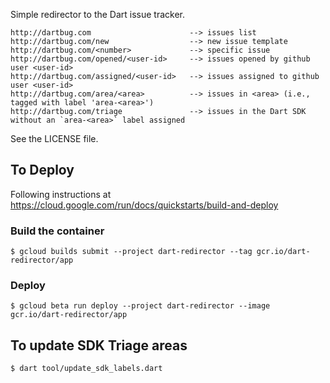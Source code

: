 Simple redirector to the Dart issue tracker.

    http://dartbug.com                      --> issues list
    http://dartbug.com/new                  --> new issue template
    http://dartbug.com/<number>             --> specific issue
    http://dartbug.com/opened/<user-id>     --> issues opened by github user <user-id>
    http://dartbug.com/assigned/<user-id>   --> issues assigned to github user <user-id>
    http://dartbug.com/area/<area>          --> issues in <area> (i.e., tagged with label 'area-<area>')
    http://dartbug.com/triage               --> issues in the Dart SDK without an `area-<area>` label assigned

See the LICENSE file.

## To Deploy

Following instructions at https://cloud.google.com/run/docs/quickstarts/build-and-deploy

### Build the container

```console
$ gcloud builds submit --project dart-redirector --tag gcr.io/dart-redirector/app
```

### Deploy

```console
$ gcloud beta run deploy --project dart-redirector --image gcr.io/dart-redirector/app
```

## To update SDK Triage areas

```console
$ dart tool/update_sdk_labels.dart
```
